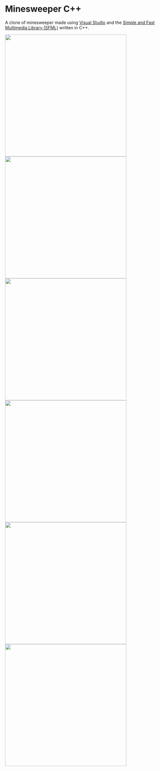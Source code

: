 # Minesweeper C++

A clone of minesweeper made using [Visual Studio](https://visualstudio.microsoft.com/) and the [Simple and Fast Multimedia Library (SFML)](https://www.sfml-dev.org/index.php) written in C++.

<img src="https://github.com/user-attachments/assets/e75bd49e-3517-47b2-b98e-e4d5e3433b3d" width="400">
<img src="https://github.com/user-attachments/assets/56770f46-02a0-495c-b6b9-ff1afe007af4" width="400">
<img src="https://github.com/user-attachments/assets/e4d1f476-81aa-4cca-b3f6-34abf06303e8" width="400">
<img src="https://github.com/user-attachments/assets/f1f8388a-5096-4310-b7a0-93fa743a84a3" width="400">
<img src="https://github.com/user-attachments/assets/07e14171-f9ab-4d1d-8cf8-d25ac26d8f13" width="400">
<img src="https://github.com/user-attachments/assets/904ac47f-ed32-4a9b-bacc-96443a8e1413" width="400">
